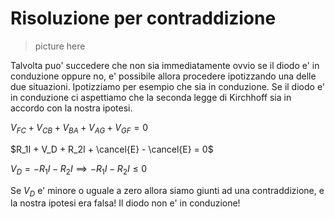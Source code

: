 # Risoluzione per contraddizione  

> picture here

Talvolta puo' succedere che non sia immediatamente ovvio se il diodo e' in conduzione oppure no, e' possibile allora procedere ipotizzando una delle due situazioni. Ipotizziamo per esempio che sia in conduzione. Se il diodo e' in conduzione ci aspettiamo che la seconda legge di Kirchhoff sia in accordo con la nostra ipotesi.  

$V_{FC} + V_{CB} + V_{BA} + V_{AG} + V_{GF} = 0$  

$R_1I + V_D + R_2I + \cancel{E} - \cancel{E} = 0$  

$V_D = -R_1I-R_2I \implies -R_1I-R_2I \le 0$  

Se $V_D$ e' minore o uguale a zero allora siamo giunti ad una contraddizione, e la nostra ipotesi era falsa! Il diodo non e' in conduzione!

